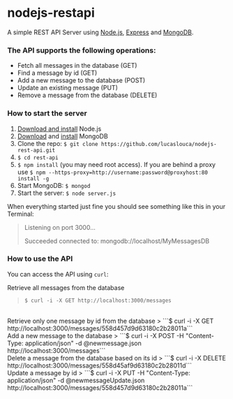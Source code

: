 # nodejs-restapi
A simple REST API Server using <a href="https://nodejs.org" target="_blank">Node.js</a>, <a href="http://expressjs.com" target="_blank">Express</a> and <a href="https://www.mongodb.org" target="_blank">MongoDB</a>.

### The API supports the following operations:
- Fetch all messages in the database (GET)
- Find a message by id (GET)
- Add a new message to the database (POST)
- Update an existing message (PUT)
- Remove a message from the database (DELETE)

### How to start the server
1. <a href="https://nodejs.org/download/" target="_blank">Download and install</a> Node.js
2. <a href="https://www.mongodb.org/downloads" target="_blank">Download</a> and <a href="http://docs.mongodb.org/manual/tutorial/install-mongodb-on-os-x/" target="_blank">install</a> MongoDB
3. Clone the repo: `$ git clone https://github.com/lucaslouca/nodejs-rest-api.git` 
4. `$ cd rest-api`
5. `$ npm install` (you may need root access). If you are behind a proxy use `$ npm --https-proxy=http://username:password@proxyhost:80 install -g`
6. Start MongoDB: `$ mongod`
7. Start the server: `$ node server.js`

When everything started just fine you should see something like this in your Terminal:
> Listening on port 3000...
>
> Succeeded connected to: mongodb://localhost/MyMessagesDB

### How to use the API
You can access the API using ``curl``:


Retrieve all messages from the database
>
> ```$ curl -i -X GET http://localhost:3000/messages```	

<br>
Retrieve only one message by id from the database
> ```$ curl -i -X GET http://localhost:3000/messages/558d457d9d63180c2b28011a```	

<br>
Add a new message to the database
> ```$ curl -i -X POST -H "Content-Type: application/json" -d @newmessage.json http://localhost:3000/messages```

<br>
Delete a message from the database based on its id
> ```$ curl -i -X DELETE http://localhost:3000/messages/558d45af9d63180c2b28011d```

<br>
Update a message by id
> ```$ curl -i -X PUT -H "Content-Type: application/json" -d @newmessageUpdate.json http://localhost:3000/messages/558d457d9d63180c2b28011a```
